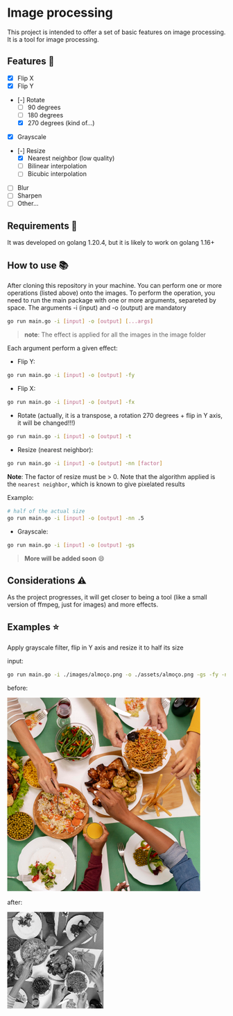 # Image processing

This project is intended to offer a set of basic features on image processing. It is a tool for image processing.

## Features 🌟

- [X] Flip X
- [X] Flip Y
- [-] Rotate 
  - [ ] 90 degrees
  - [ ] 180 degrees
  - [X] 270 degrees (kind of...)
- [X] Grayscale
- [-] Resize
  - [X] Nearest neighbor (low quality)
  - [ ] Bilinear interpolation
  - [ ] Bicubic interpolation
- [ ] Blur
- [ ] Sharpen
- [ ] Other...

## Requirements 🔎

It was developed on golang 1.20.4, but it is likely to work on golang 1.16+

## How to use :books:

After cloning this repository in your machine. You can perform one or more operations (listed above) onto the images. To perform the operation, you need to run the main package with one or more arguments, separeted by space.
The arguments -i (input) and -o (output) are mandatory

```sh
go run main.go -i [input] -o [output] [...args]
```

> **note**: The effect is applied for all the images in the image folder

Each argument perform a given effect:

- Flip Y:

```sh
go run main.go -i [input] -o [output] -fy
```

- Flip X:

```sh
go run main.go -i [input] -o [output] -fx
```

- Rotate (actually, it is a transpose, a rotation 270 degrees + flip in Y axis, it will be changed!!!)

```sh
go run main.go -i [input] -o [output] -t
```

- Resize (nearest neighbor):

```sh
go run main.go -i [input] -o [output] -nn [factor]
```

**Note**: The factor of resize must be > 0. Note that the algorithm applied is the `nearest neighbor`, which is known to give pixelated results

Examplo:

```sh
# half of the actual size
go run main.go -i [input] -o [output] -nn .5
```

- Grayscale:

```sh
go run main.go -i [input] -o [output] -gs
```

> **More will be added soon** 😄

## Considerations ⚠️

As the project progresses, it will get closer to being a tool (like a small version of ffmpeg, just for images) and more effects.

## Examples ⭐

Apply grayscale filter, flip in Y axis and resize it to half its size

input:
```sh
go run main.go -i ./images/almoço.png -o ./assets/almoço.png -gs -fy -nn .5
```

before:

![lunch before effects](./images/almoço.png)

after:

![lunch after effects](./assets/almoço.png)